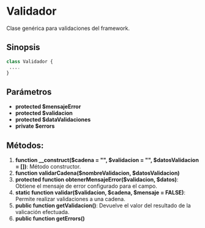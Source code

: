 # Validador
Clase genérica para validaciones del framework.

Sinopsis
---
```php
class Validador {
 ....
}
```
Parámetros
---
- **protected $mensajeError**
- **protected $validacion**
- **protected $dataValidaciones**
- **private $errors**

Métodos:
---
1. **function __construct($cadena = "", $validacion = "", $datosValidacion = [])**: Método constructor.
2. **function validarCadena($nombreValidacion, $datosValidacion)**
3. **protected function obtenerMensajeError($validacion, $datos)**: Obtiene el mensaje de error configurado para el campo.
4. **static function validar($validacion, $cadena, $mensaje = FALSE)**: Permite realizar validaciones a una cadena.
5. **public function getValidacion()**: Devuelve el valor del resultado de la valicación efectuada.
6. **public function getErrors()**
